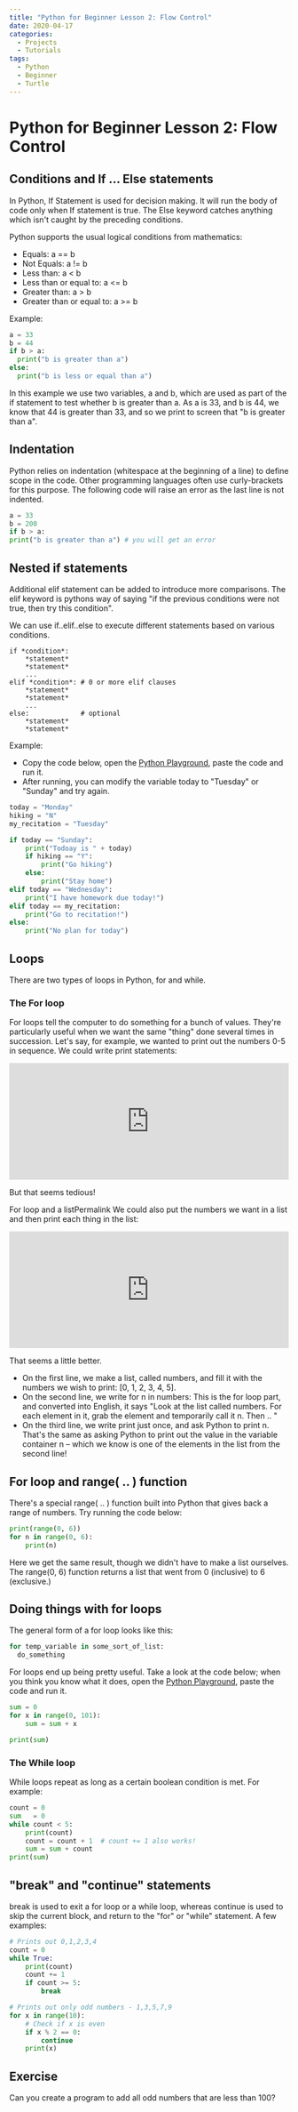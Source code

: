 ```yaml
---
title: "Python for Beginner Lesson 2: Flow Control"
date: 2020-04-17 
categories:
  - Projects
  - Tutorials
tags:
  - Python
  - Beginner
  - Turtle
---
```


# Python for Beginner Lesson 2:  Flow Control

## Conditions and If ... Else statements

In Python, If Statement is used for decision making. It will run the body of code only when If statement is true.
The Else keyword catches anything which isn't caught by the preceding conditions.

Python supports the usual logical conditions from mathematics:

* Equals: a == b
* Not Equals: a != b
* Less than: a < b
* Less than or equal to: a <= b
* Greater than: a > b
* Greater than or equal to: a >= b

Example:

```python
a = 33
b = 44
if b > a:
  print("b is greater than a")
else:
  print("b is less or equal than a")
```

In this example we use two variables, a and b, which are used as part of the if statement to test whether b is greater than a. As a is 33, and b is 44, we know that 44 is greater than 33, and so we print to screen that "b is greater than a".

## Indentation

Python relies on indentation (whitespace at the beginning of a line) to define scope in the code. Other programming languages often use curly-brackets for this purpose.
The following code will raise an error as the last line is not indented.

```python
a = 33
b = 200
if b > a:
print("b is greater than a") # you will get an error
```

## Nested if statements

Additional elif statement can be added to introduce more comparisons.
The elif keyword is pythons way of saying "if the previous conditions were not true, then try this condition".

We can use if..elif..else to execute different statements based on various conditions.

    if *condition*:
        *statement*
        *statement*
        ...
    elif *condition*: # 0 or more elif clauses
        *statement*
        *statement*
        ...    
    else:             # optional
        *statement*
        *statement*

Example:

* Copy the code below, open the [Python Playground](http://starcoder.org/playground/), paste the code and run it.
* After running, you can modify the variable today to "Tuesday" or "Sunday" and try again.

```python
today = "Monday"
hiking = "N"
my_recitation = "Tuesday"

if today == "Sunday":
    print("Todoay is " + today)
    if hiking == "Y":
        print("Go hiking")
    else:
        print("Stay home")
elif today == "Wednesday":
    print("I have homework due today!")
elif today == my_recitation:
    print("Go to recitation!")
else:
    print("No plan for today")
```

## Loops

There are two types of loops in Python, for and while.

### The For loop

For loops tell the computer to do something for a bunch of values. They're particularly useful when we want the same "thing" done several times in succession.
Let's say, for example, we wanted to print out the numbers 0-5 in sequence. We could write print statements:

<iframe src="https://trinket.io/embed/python/8eede7897b" width="100%" height="210" frameborder="0" marginwidth="0" marginheight="0" allowfullscreen></iframe>

But that seems tedious!

For loop and a listPermalink
We could also put the numbers we want in a list and then print each thing in the list:
<iframe src="https://trinket.io/embed/python/1dc272e36d" width="100%" height="210" frameborder="0" marginwidth="0" marginheight="0" allowfullscreen></iframe>

That seems a little better.

* On the first line, we make a list, called numbers, and fill it with the numbers we wish to print: [0, 1, 2, 3, 4, 5].
* On the second line, we write for n in numbers: This is the for loop part, and converted into English, it says "Look at the list called numbers. For each element in it, grab the element and temporarily call it n. Then .. "
* On the third line, we write print just once, and ask Python to print n. That's the same as asking Python to print out the value in the variable container n – which we know is one of the elements in the list from the second line!

## For loop and range( .. ) function

There's a special range( .. ) function built into Python that gives back a range of numbers.
Try running the code below:

```python
print(range(0, 6))
for n in range(0, 6):
    print(n)
```

Here we get the same result, though we didn't have to make a list ourselves. The range(0, 6) function returns a list that went from 0 (inclusive) to 6 (exclusive.)

## Doing things with for loops

The general form of a for loop looks like this:

```python
for temp_variable in some_sort_of_list:
  do_something
```

For loops end up being pretty useful. Take a look at the code below; when you think you know what it does,
open the [Python Playground](http://starcoder.org/playground/), paste the code and run it.

```python
sum = 0
for x in range(0, 101):
    sum = sum + x

print(sum)
```

### The While loop

While loops repeat as long as a certain boolean condition is met. For example:

```python
count = 0
sum   = 0
while count < 5:
    print(count)
    count = count + 1  # count += 1 also works!
    sum = sum + count
print(sum)
```


## "break" and "continue" statements

break is used to exit a for loop or a while loop, whereas continue is used to skip the current block, and return to the "for" or "while" statement. A few examples:

```python
# Prints out 0,1,2,3,4
count = 0
while True:
    print(count)
    count += 1
    if count >= 5:
        break

# Prints out only odd numbers - 1,3,5,7,9
for x in range(10):
    # Check if x is even
    if x % 2 == 0:
        continue
    print(x)
```

## Exercise

Can you create a program to add all odd numbers that are less than 100?
